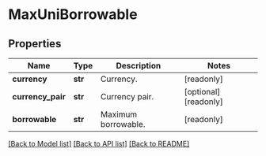 # MaxUniBorrowable

## Properties
Name | Type | Description | Notes
------------ | ------------- | ------------- | -------------
**currency** | **str** | Currency. | [readonly] 
**currency_pair** | **str** | Currency pair. | [optional] [readonly] 
**borrowable** | **str** | Maximum borrowable. | [readonly] 

[[Back to Model list]](../README.md#documentation-for-models) [[Back to API list]](../README.md#documentation-for-api-endpoints) [[Back to README]](../README.md)


